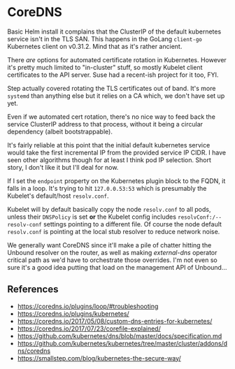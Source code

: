 # CoreDNS

Basic Helm install it complains that the ClusterIP of the default kubernetes service isn't in the TLS SAN.
This happens in the GoLang `client-go` Kubernetes client on v0.31.2.
Mind that as it's rather ancient.

There *are* options for automated certificate rotation in Kubernetes.
However it's pretty much limited to "in-cluster" stuff, so mostly Kubelet client certificates to the API server.
Suse had a recent-ish project for it too, FYI.

Step actually covered rotating the TLS certificates out of band.
It's more `systemd` than anything else but it relies on a CA which, we don't have set up yet.

Even if we automated cert rotation, there's no nice way to feed back the service ClusterIP address to that process,
without it being a circular dependency (albeit bootstrappable).

It's fairly reliable at this point that the initial default kubernetes service would take the first incremental
IP from the provided service IP CIDR. I have seen other algorithms though for at least I think pod IP selection.
Short story, I don't like it but I'll deal for now.

If I set the `endpoint` property on the Kubernetes plugin block to the FQDN, it falls in a loop.
It's trying to hit `127.0.0.53:53` which is presumably the Kubelet's default/host `resolv.conf`.

Kubelet will by default basically copy the node `resolv.conf` to all pods, unless their `DNSPolicy` is set **or**
the Kubelet config includes `resolvConf:/--resolv-conf` settings pointing to a different file.
Of course the node default `resolv.conf` is pointing at the local stub resolver to reduce network noise.

We generally want CoreDNS since it'll make a pile of chatter hitting the Unbound resolver on the router,
as well as making _external-dns_ operator critical path as we'd have to orchestrate those overrides.
I'm not even so sure it's a good idea putting that load on the management API of Unbound...

## References

- https://coredns.io/plugins/loop/#troubleshooting
- https://coredns.io/plugins/kubernetes/
- https://coredns.io/2017/05/08/custom-dns-entries-for-kubernetes/
- https://coredns.io/2017/07/23/corefile-explained/
- https://github.com/kubernetes/dns/blob/master/docs/specification.md
- https://github.com/kubernetes/kubernetes/tree/master/cluster/addons/dns/coredns
- https://smallstep.com/blog/kubernetes-the-secure-way/
